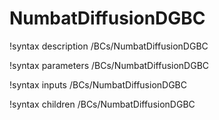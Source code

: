 # NumbatDiffusionDGBC
!syntax description /BCs/NumbatDiffusionDGBC

!syntax parameters /BCs/NumbatDiffusionDGBC

!syntax inputs /BCs/NumbatDiffusionDGBC

!syntax children /BCs/NumbatDiffusionDGBC
